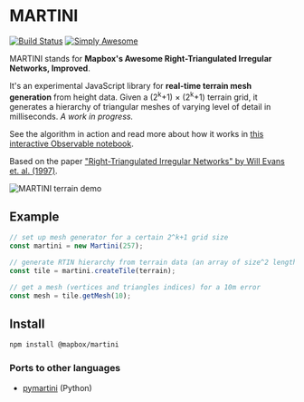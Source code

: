 # MARTINI

[![Build Status](https://travis-ci.com/mapbox/martini.svg?branch=master)](https://travis-ci.com/mapbox/martini) [![Simply Awesome](https://img.shields.io/badge/simply-awesome-brightgreen.svg)](https://github.com/mourner/projects)

MARTINI stands for **Mapbox's Awesome Right-Triangulated Irregular Networks, Improved**.

It's an experimental JavaScript library for **real-time terrain mesh generation** from height data. Given a (2<sup>k</sup>+1) × (2<sup>k</sup>+1) terrain grid, it generates a hierarchy of triangular meshes of varying level of detail in milliseconds. _A work in progress._

See the algorithm in action and read more about how it works in [this interactive Observable notebook](https://observablehq.com/@mourner/martin-real-time-rtin-terrain-mesh).

Based on the paper ["Right-Triangulated Irregular Networks" by Will Evans et. al. (1997)](https://www.cs.ubc.ca/~will/papers/rtin.pdf).

![MARTINI terrain demo](martini.gif)

## Example

```js
// set up mesh generator for a certain 2^k+1 grid size
const martini = new Martini(257);

// generate RTIN hierarchy from terrain data (an array of size^2 length)
const tile = martini.createTile(terrain);

// get a mesh (vertices and triangles indices) for a 10m error
const mesh = tile.getMesh(10);
```

## Install

```bash
npm install @mapbox/martini
```

### Ports to other languages

- [pymartini](https://github.com/kylebarron/pymartini) (Python)
